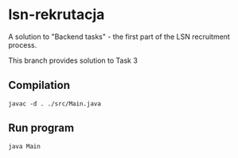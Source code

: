 # lsn-rekrutacja
A solution to "Backend tasks" - the first part of the LSN recruitment process.

This branch provides solution to Task 3

## Compilation
```
javac -d . ./src/Main.java
```

## Run program
```
java Main
```
